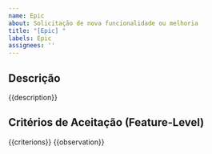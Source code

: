 ```yaml
---
name: Epic
about: Solicitação de nova funcionalidade ou melhoria
title: "[Epic] "
labels: Epic
assignees: ''
---
```


## Descrição
{{description}}

## Critérios de Aceitação (Feature-Level)
{{criterions}}
{{observation}}
